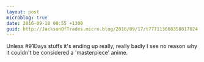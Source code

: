 ```yaml
---
layout: post
microblog: true
date: 2016-09-18 00:55 +1300
guid: http://JacksonOfTrades.micro.blog/2016/09/17/t777113668358017024.html
---
```

Unless #91Days stuffs it's ending up really, really badly I see no reason why it couldn't be considered a 'masterpiece' anime.
